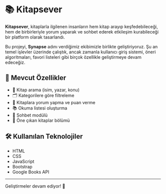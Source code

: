 # 📚 Kitapsever

**Kitapsever**, kitaplarla ilgilenen insanların hem kitap arayıp keşfedebileceği, hem de birbirleriyle yorum yaparak ve sohbet ederek etkileşim kurabileceği bir platform olarak tasarlandı.

Bu projeyi, **Synapse** adını verdiğimiz ekibimizle birlikte geliştiriyoruz. Şu an temel işlevler üzerinde çalıştık, ancak zamanla kullanıcı giriş sistemi, öneri algoritmaları, favori listeleri gibi birçok özellikle geliştirmeye devam edeceğiz.

## 🚀 Mevcut Özellikler
- 📖 Kitap arama (isim, yazar, konu)
- 🗂️ Kategorilere göre filtreleme
- 💬 Kitaplara yorum yapma ve puan verme
- 📚 Okuma listesi oluşturma
- 💬 Sohbet modülü
- 🌟 Öne çıkan kitaplar bölümü

## 🛠️ Kullanılan Teknolojiler
- HTML
- CSS
- JavaScript
- Bootstrap
- Google Books API

---

Geliştirmeler devam ediyor! 🎯
